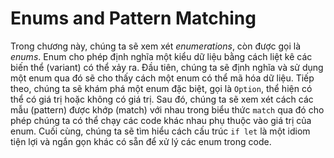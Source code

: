 # Enums and Pattern Matching

Trong chương này, chúng ta sẽ xem xét *enumerations*, còn được gọi là *enums*.
Enum cho phép định nghĩa một kiểu dữ liệu bằng cách liệt kê các biến thể 
(variant) có thể xảy ra. Đầu tiên, chúng ta sẽ định nghĩa và sử dụng một enum
qua đó sẽ cho thấy cách một enum có thể mã hóa dữ liệu. Tiếp theo, chúng ta sẽ
khám phá một enum đặc biệt, gọi là `Option`, thể hiện có thể có giá trị hoặc
không có giá trị. Sau đó, chúng ta sẽ xem xét cách các mẫu (pattern) được khớp
(match) với nhau trong biểu thức `match` qua đó cho phép chúng ta có thể chạy
các code khác nhau phụ thuộc vào giá trị của enum. Cuối cùng, chúng ta sẽ tìm
hiểu cách cấu trúc `if let` là một idiom tiện lợi và ngắn gọn khác có sẵn để xử
lý các enum trong code.